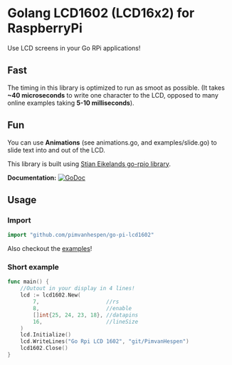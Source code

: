 # Golang  LCD1602 (LCD16x2) for RaspberryPi
Use LCD screens in your Go RPi applications!

## Fast
The timing in this library is optimized to run as smoot as possible.
(It takes **~40 microseconds** to write one character to the LCD, opposed to many online examples taking **5-10 milliseconds**).

## Fun
You can use **Animations** (see animations.go, and examples/slide.go) to slide text into and out of the LCD.

This library is built using [Stian Eikelands go-rpio library](https://github.com/stianeikeland/go-rpio).

**Documentation:** [![GoDoc](https://godoc.org/github.com/pimvanhespen/go-pi-lcd1602?status.svg)](https://godoc.org/github.com/pimvanhespen/lcd1602)




## Usage
### Import

```go
import "github.com/pimvanhespen/go-pi-lcd1602"
```
Also checkout the [examples](https://github.com/pimvanhespen/go-pi-lcd1602/tree/master/examples)!

### Short example
```go
func main() {
	//Outout in your display in 4 lines!
    lcd := lcd1602.New(
		7,                     //rs
		8,                     //enable
		[]int{25, 24, 23, 18}, //datapins
		16,                    //lineSize
    )
	lcd.Initialize()
	lcd.WriteLines("Go Rpi LCD 1602", "git/PimvanHespen")
	lcd1602.Close()
}
```



